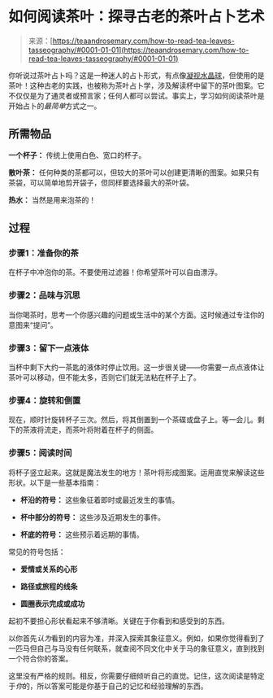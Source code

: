 <!--yml

category: 未分类

date: 2024-06-12 18:23:26

-->

# 如何阅读茶叶：探寻古老的茶叶占卜艺术

> 来源：[https://teaandrosemary.com/how-to-read-tea-leaves-tasseography/#0001-01-01](https://teaandrosemary.com/how-to-read-tea-leaves-tasseography/#0001-01-01)

你听说过茶叶占卜吗？这是一种迷人的占卜形式，有点像[凝视水晶球](https://teaandrosemary.com/how-to-use-a-crystal-ball-divination/)，但使用的是茶叶！这种古老的实践，也被称为茶叶占卜学，涉及解读杯中留下的茶叶图案。它不仅仅是为了通灵者或预言家；任何人都可以尝试。事实上，学习如何阅读茶叶是开始占卜的*最简单*方式之一。

## 所需物品

**一个杯子：** 传统上使用白色、宽口的杯子。

**散叶茶：** 任何种类的茶都可以，但较大的茶叶可以创建更清晰的图案。如果只有茶袋，可以简单地剪开袋子，但同样要选择最大的茶叶袋。

**热水：** 当然是用来泡茶的！

## 过程

### 步骤1：准备你的茶

在杯子中冲泡你的茶。不要使用过滤器！你希望茶叶可以自由漂浮。

### 步骤2：品味与沉思

当你喝茶时，思考一个你感兴趣的问题或生活中的某个方面。这时候通过专注你的意图来“提问”。

### 步骤3：留下一点液体

当杯中剩下大约一茶匙的液体时停止饮用。这一步很关键——你需要一点点液体让茶叶可以移动，但不能太多，否则它们就无法粘在杯子上了。

### 步骤4：旋转和倒置

现在，顺时针旋转杯子三次。然后，将其倒置到一个茶碟或盘子上。等一会儿。剩下的茶液将流走，而茶叶将附着在杯子的侧面。

### 步骤5：阅读时间

将杯子竖立起来。这就是魔法发生的地方！茶叶将形成图案。运用直觉来解读这些形状。以下是一些基本指南：

+   **杯沿的符号：** 这些象征着即时或最近发生的事情。

+   **杯中部分的符号：** 这些涉及近期发生的事件。

+   **杯底的符号：** 这些预示着远期的事情。

常见的符号包括：

+   **爱情或关系的心形**

+   **路径或旅程的线条**

+   **圆圈表示完成或成功**

起初不要担心形状看起来不够清晰。关键在于你看到和感受到的东西。

以你首先*认为*看到的内容为准，并深入探索其象征意义。例如，如果你觉得看到了一匹马但自己与马没有任何联系，就查阅不同文化中关于马的象征意义，直到找到一个符合你的答案。

这里没有严格的规则。相反，你需要仔细倾听自己的直觉。记住，这次阅读是特定于*你*的，所以答案可能是你基于自己的记忆和经验理解的东西。
